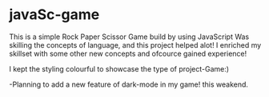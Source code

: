 # javaSc-game

This is a simple Rock Paper Scissor Game build by using JavaScript
Was skilling the concepts of language, and this project helped alot!
I enriched my skillset with some other new concepts and ofcource gained experience!

I kept the styling colourful to showcase the type of project-Game:)

-Planning to add a new feature of dark-mode in my game! this weakend.
